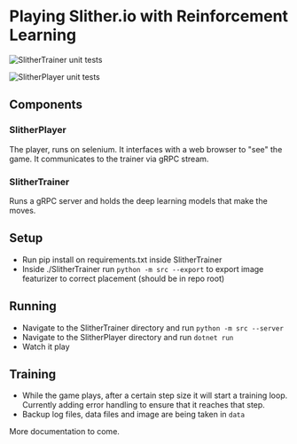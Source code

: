 # Playing Slither.io with Reinforcement Learning

![SlitherTrainer unit tests](https://github.com/npapapietro/slitherAI/workflows/SlitherTrainer%20unit%20tests/badge.svg)

![SlitherPlayer unit tests](https://github.com/npapapietro/slitherAI/workflows/SlitherPlayer%20unit%20tests/badge.svg)

## Components

### SlitherPlayer

The player, runs on selenium. It interfaces with a web browser to "see" the game. It communicates to the trainer via gRPC stream.

### SlitherTrainer

Runs a gRPC server and holds the deep learning models that make the moves.

## Setup

* Run pip install on requirements.txt inside SlitherTrainer
* Inside ./SlitherTrainer run `python -m src --export` to export image featurizer to correct placement (should be in repo root)

## Running

* Navigate to the SlitherTrainer directory and run `python -m src --server`
* Navigate to the SlitherPlayer directory and run `dotnet run`
* Watch it play

## Training

* While the game plays, after a certain step size it will start a training loop. Currently adding error handling to ensure that it reaches that step.
* Backup log files, data files and image are being taken in `data`

More documentation to come.
